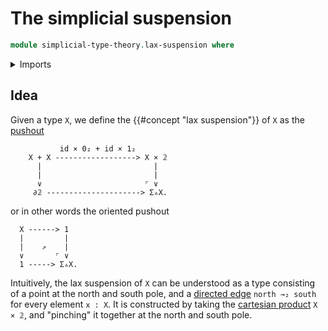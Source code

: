 # The simplicial suspension

```agda
module simplicial-type-theory.lax-suspension where
```

<details><summary>Imports</summary>

```agda
open import elementary-number-theory.natural-numbers

open import foundation.action-on-identifications-functions
open import foundation.booleans
open import foundation.cartesian-product-types
open import foundation.conjunction
open import foundation.coproduct-types
open import foundation.dependent-pair-types
open import foundation.disjunction
open import foundation.empty-types
open import foundation.equality-dependent-pair-types
open import foundation.equivalences
open import foundation.function-extensionality
open import foundation.function-types
open import foundation.functoriality-dependent-pair-types
open import foundation.homotopies
open import foundation.identity-types
open import foundation.propositions
open import foundation.sets
open import foundation.subtypes
open import foundation.type-arithmetic-dependent-pair-types
open import foundation.unit-type
open import foundation.universe-levels

open import simplicial-type-theory.directed-interval-type
open import simplicial-type-theory.inequality-directed-interval-type
open import simplicial-type-theory.simplicial-arrows

open import synthetic-homotopy-theory.cocones-under-spans
open import synthetic-homotopy-theory.joins-of-types
open import synthetic-homotopy-theory.pushouts
```

</details>

## Idea

Given a type `X`, we define the {{#concept "lax suspension"}} of `X` as the
[pushout](synthetic-homotopy-theory.pushouts.md)

```text
           id × 0₂ + id × 1₂
    X + X ------------------> X × 𝟚
      |                         |
      |                         |
      ∨                       ⌜ ∨
     ∂𝟚 ---------------------> Σ▵X.
```

or in other words the oriented pushout

```text
  X ------> 1
  |         |
  |    ⇗    |
  ∨       ⌜ ∨
  1 -----> Σ▵X.
```

Intuitively, the lax suspension of `X` can be understood as a type consisting of
a point at the north and south pole, and a
[directed edge](simplicial-type-theory.directed-edges.md) `north →₂ south` for
every element `x : X`. It is constructed by taking the
[cartesian product](foundation-core.cartesian-product-types.md) `X × 𝟚`, and
"pinching" it together at the north and south pole.
